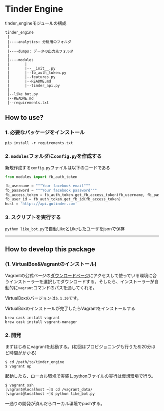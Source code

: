 # Tinder Engine

tinder_engineモジュールの構成
```
tinder_engine
 |
 |----analytics: 分析用のフォルダ
 |
 |----dumps: データの出力先フォルダ
 |
 |----modules
 |       |
 |       |--__init__.py
 |       |--fb_auth_token.py
 |       |--features.py
 |       |--README.md
 |       |--tinder_api.py
 |
 |--like_bot.py
 |--README.md
 |--requirements.txt
```

## How to use?
### 1. 必要なパッケージをインストール

```
pip install -r requirements.txt
```

### 2. `modules`フォルダに`config.py`を作成する
新規作成する`config.py`ファイルは以下のコードである

```python
from modules import fb_auth_token

fb_username = """Your facebook email"""
fb_password = """Your facebook password"""
fb_access_token = fb_auth_token.get_fb_access_token(fb_username, fb_password)
fb_user_id = fb_auth_token.get_fb_id(fb_access_token)
host = 'https://api.gotinder.com'
```

### 3. スクリプトを実行する
`python like_bot.py`で自動LikeとLikeしたユーザをjsonで保存

---
## How to develop this package
### (1. VirtualBox&Vagrantのインストール)
Vagrantの公式ページの[ダウンロードページ](https://www.vagrantup.com/downloads.html)にアクセスして使っている環境に合うインストーラーを選択してダウンロードする。そしたら、インストーラーが自動的に`vagrant`コマンドのパスを通してくれる。

VirtualBoxのバージョンは`5.1.30`です。

VirtualBoxのインストールが完了したらVagrantをインストールする
```
brew cask install vagrant
brew cask install vagrant-manager
```

### 2. 開発

まずはじめにvagrantを起動する。(初回はプロビジョニングも行うため20分ほど時間がかかる)
```
$ cd /path/to/tinder_engine
$ vagrant up
```

起動したら、ローカル環境で実装しpythonファイルの実行は仮想環境で行う。
```
$ vagrant ssh
[vagrant@localhost ~]$ cd /vagrant_data/
[vagrant@localhost ~]$ python like_bot.py
```

一通りの開発が済んだらローカル環境でpushする。
